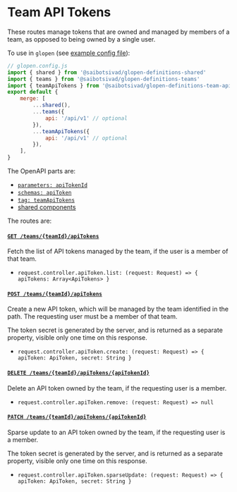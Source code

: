 # Team API Tokens

These routes manage tokens that are owned and managed by members of a team, as opposed to being owned by a single user.

To use in `glopen` (see [example config file](./example-glopen.config.js)):

```js
// glopen.config.js
import { shared } from '@saibotsivad/glopen-definitions-shared'
import { teams } from '@saibotsivad/glopen-definitions-teams'
import { teamApiTokens } from '@saibotsivad/glopen-definitions-team-api-tokens'
export default {
	merge: [
		...shared(),
		...teams({
			api: '/api/v1' // optional
		}),
		...teamApiTokens({
			api: '/api/v1' // optional
		}),
	],
}
```

The OpenAPI parts are:

- [`parameters: apiTokenId`](./openapi/components/parameters/apiTokenId.@.js)
- [`schemas: apiToken`](./openapi/components/schemas/apiToken.@.js)
- [`tag: teamApiTokens`](./openapi/tags.@.js)
- [shared components](../_shared/README.md)

The routes are:

#### [`GET /teams/{teamId}/apiTokens`](openapi/paths/teams/{teamId}/apiTokens/get.@.js)

Fetch the list of API tokens managed by the team, if the user is a member of that team.

- `request.controller.apiToken.list: (request: Request) => { apiTokens: Array<ApiTokens> }`

#### [`POST /teams/{teamId}/apiTokens`](openapi/paths/teams/{teamId}/apiTokens/post.@.js)

Create a new API token, which will be managed by the team identified in the path. The requesting user must be a member of that team.

The token secret is generated by the server, and is returned as a separate property, visible only one time on this response.

- `request.controller.apiToken.create: (request: Request) => { apiToken: ApiToken, secret: String }`

#### [`DELETE /teams/{teamId}/apiTokens/{apiTokenId}`](openapi/paths/teams/{teamId}/apiTokens/{apiTokenId}/delete.@.js)

Delete an API token owned by the team, if the requesting user is a member.

- `request.controller.apiToken.remove: (request: Request) => null`

#### [`PATCH /teams/{teamId}/apiTokens/{apiTokenId}`](openapi/paths/teams/{teamId}/apiTokens/{apiTokenId}/patch.@.js)

Sparse update to an API token owned by the team, if the requesting user is a member.

The token secret is generated by the server, and is returned as a separate property, visible only one time on this response.

- `request.controller.apiToken.sparseUpdate: (request: Request) => { apiToken: ApiToken, secret: String }`

